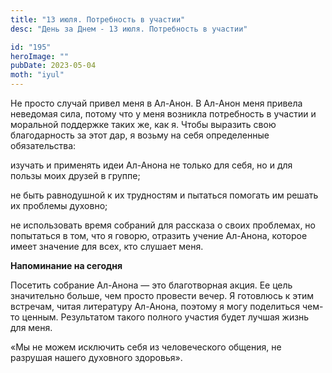 ```yaml
---
title: "13 июля. Потребность в участии"
desc: "День за Днем - 13 июля. Потребность в участии"

id: "195"
heroImage: ""
pubDate: 2023-05-04
moth: "iyul"
---
```


Не просто случай привел меня в Ал-Анон. В Ал-Анон меня привела неведомая сила,
потому что у меня возникла потребность в участии и моральной поддержке таких
же, как я. Чтобы выразить свою благодарность за этот дар, я возьму на себя
определенные обязательства:

изучать и применять идеи Ал-Анона не только для себя, но и для пользы моих
друзей в группе;

не быть равнодушной к их трудностям и пытаться помогать им решать их проблемы
духовно;

не использовать время собраний для рассказа о своих проблемах, но попытаться в
том, что я говорю, отразить учение Ал-Анона, которое имеет значение для всех,
кто слушает меня.

**Напоминание на сегодня**

Посетить собрание Ал-Анона — это благотворная акция. Ее цель значительно
больше, чем просто провести вечер. Я готовлюсь к этим встречам, читая
литературу Ал-Анона, поэтому я могу поделиться чем-то ценным. Результатом
такого полного участия будет лучшая жизнь для меня.

«Мы не можем исключить себя из человеческого общения, не разрушая нашего
духовного здоровья».

